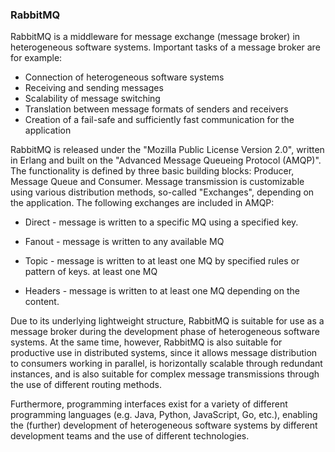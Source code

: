 ### RabbitMQ

RabbitMQ is a middleware for message exchange (message broker) in heterogeneous software systems. 
Important tasks of a message broker are for example:

- Connection of heterogeneous software systems
- Receiving and sending messages 
- Scalability of message switching
- Translation between message formats of senders and receivers
- Creation of a fail-safe and sufficiently fast communication for the application

RabbitMQ is released under the "Mozilla Public License Version 2.0", written in Erlang and built on the "Advanced Message Queueing Protocol (AMQP)". The functionality is defined by three basic building blocks: Producer, Message Queue and Consumer. Message transmission is customizable using various distribution methods, so-called "Exchanges", depending on the application.
The following exchanges are included in AMQP:

- Direct - message is written to a specific MQ using a specified key.
  
- Fanout - message is written to any available MQ
- Topic - message is written to at least one MQ by specified rules or pattern of keys.
  at least one MQ
- Headers - message is written to at least one MQ depending on the content.

Due to its underlying lightweight structure, RabbitMQ is suitable for use as a message broker during the development phase of heterogeneous software systems. At the same time, however, RabbitMQ is also suitable for productive use in distributed systems, since it allows message distribution to consumers working in parallel, is horizontally scalable through redundant instances, and is also suitable for complex message transmissions through the use of different routing methods.

Furthermore, programming interfaces exist for a variety of different programming languages (e.g. Java, Python, JavaScript, Go, etc.), enabling the (further) development of heterogeneous software systems by different development teams and the use of different technologies.
